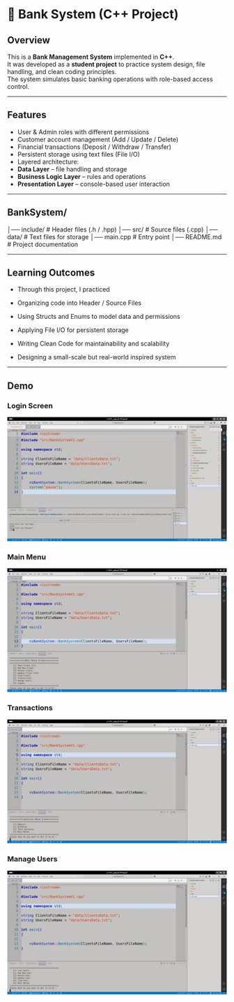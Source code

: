 # 🏦 Bank System (C++ Project)

##  Overview
This is a **Bank Management System** implemented in **C++**.  
It was developed as a **student project** to practice system design, file handling, and clean coding principles.  
The system simulates basic banking operations with role-based access control.

---

##  Features
-  User & Admin roles with different permissions  
-  Customer account management (Add / Update / Delete)  
-  Financial transactions (Deposit / Withdraw / Transfer)  
-  Persistent storage using text files (File I/O)  
-  Layered architecture:
  - **Data Layer** – file handling and storage  
  - **Business Logic Layer** – rules and operations  
  - **Presentation Layer** – console-based user interaction  

---

## BankSystem/
│── include/       # Header files (.h / .hpp)
│── src/           # Source files (.cpp)
│── data/          # Text files for storage
│── main.cpp       # Entry point
│── README.md      # Project documentation
 
---

## Learning Outcomes

- Through this project, I practiced 

- Organizing code into Header / Source Files

- Using Structs and Enums to model data and permissions

- Applying File I/O for persistent storage

- Writing Clean Code for maintainability and scalability

- Designing a small-scale but real-world inspired system

--- 

## Demo

### Login Screen
![Login Screen](Demo/Images/LoginScreen.png)

### Main Menu
![Main Menu](Demo/Images/MainMenueScreen.png)

### Transactions
![Transactions](Demo/Images/TransactionsScreen.png)

### Manage Users
![Manage Users](Demo/Images/ManageUsersScreen.png)
